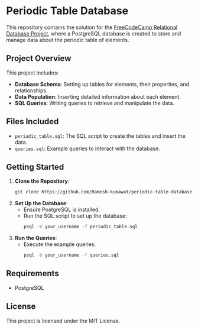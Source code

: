 # Periodic Table Database

This repository contains the solution for the [FreeCodeCamp Relational Database Project](https://www.freecodecamp.org/learn/relational-database/#build-a-periodic-table-database-project), where a PostgreSQL database is created to store and manage data about the periodic table of elements.

## Project Overview

This project includes:
- **Database Schema**: Setting up tables for elements, their properties, and relationships.
- **Data Population**: Inserting detailed information about each element.
- **SQL Queries**: Writing queries to retrieve and manipulate the data.

## Files Included

- `periodic_table.sql`: The SQL script to create the tables and insert the data.
- `queries.sql`: Example queries to interact with the database.

## Getting Started

1. **Clone the Repository**:
    ```bash
    git clone https://github.com/Ramesh-kumawat/periodic-table-database.git
    ```
2. **Set Up the Database**:
    - Ensure PostgreSQL is installed.
    - Run the SQL script to set up the database:
      ```bash
      psql -U your_username -f periodic_table.sql
      ```
3. **Run the Queries**:
    - Execute the example queries:
      ```bash
      psql -U your_username -f queries.sql
      ```

## Requirements

- PostgreSQL

## License

This project is licensed under the MIT License.

